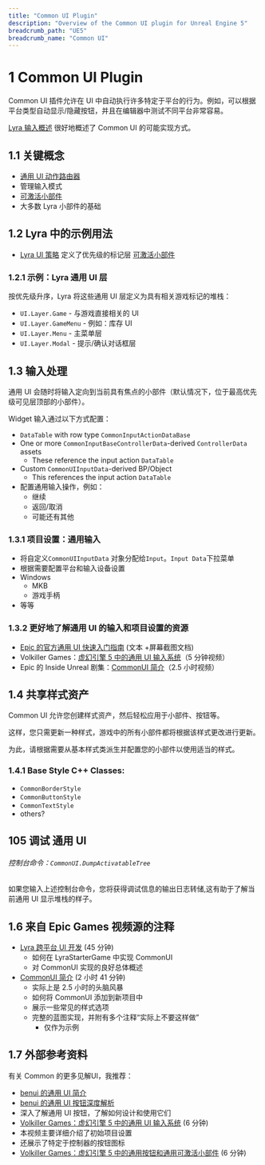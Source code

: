 ```yaml
---
title: "Common UI Plugin"
description: "Overview of the Common UI plugin for Unreal Engine 5"
breadcrumb_path: "UE5"
breadcrumb_name: "Common UI"
---
```



# 1 Common UI Plugin

Common UI 插件允许在 UI 中自动执行许多特定于平台的行为。例如，可以根据平台类型自动显示/隐藏按钮，并且在编辑器中测试不同平台非常容易。


[Lyra 输入概述](/UE5/LyraStarterGame/Input/) 很好地概述了 Common UI 的可能实现方式。

## 1.1 关键概念

- [通用 UI 动作路由器](./ActionRouter)
- 管理输入模式
- [可激活小部件](./ActivatableWidget)
- 大多数 Lyra 小部件的基础

## 1.2 Lyra 中的示例用法

- [Lyra UI 策略](/UE5/LyraStarterGame/Input/UIPolicy) 定义了优先级的标记层
[可激活小部件](./ActivatableWidget)

### 1.2.1 示例：Lyra 通用 UI 层

按优先级升序，Lyra 将这些通用 UI 层定义为具有相关游戏标记的堆栈：

- `UI.Layer.Game` - 与游戏直接相关的 UI
- `UI.Layer.GameMenu` - 例如：库存 UI
- `UI.Layer.Menu` - 主菜单层
- `UI.Layer.Modal` - 提示/确认对话框层


## 1.3 输入处理

通用 UI 会随时将输入定向到当前具有焦点的小部件（默认情况下，位于最高优先级可见层顶部的小部件）。

Widget 输入通过以下方式配置：

- `DataTable` with row type `CommonInputActionDataBase`
- One or more `CommonInputBaseControllerData`-derived `ControllerData` assets
  - These reference the input action `DataTable`
- Custom `CommonUIInputData`-derived BP/Object
  - This references the input action `DataTable`
- 配置通用输入操作，例如：
  - 继续
  - 返回/取消
  - 可能还有其他


### 1.3.1 项目设置：通用输入

- 将自定义`CommonUIInputData` 对象分配给`Input`。`Input Data`下拉菜单
- 根据需要配置平台和输入设备设置
- Windows
  - MKB
  - 游戏手柄
- 等等


### 1.3.2 更好地了解通用 UI 的输入和项目设置的资源

- [Epic 的官方通用 UI 快速入门指南](https://docs.unrealengine.com/5.0/en-US/common-ui-quickstart-guide-for-unreal-engine/) (文本 +屏幕截图文档)
- Volkiller Games：[虚幻引擎 5 中的通用 UI 输入系统](https://youtu.be/q05jmFyeb0c)（5 分钟视频）
- Epic 的 Inside Unreal 剧集：[CommonUI 简介](./Annotations/EpicGames-Introduction-to-CommonUI)（2.5 小时视频）



## 1.4 共享样式资产
Common UI 允许您创建样式资产，然后轻松应用于小部件、按钮等。

这样，您只需更新一种样式，游戏中的所有小部件都将根据该样式更改进行更新。

为此，请根据需要从基本样式类派生并配置您的小部件以使用适当的样式。


### 1.4.1 Base Style C++ Classes:
- `CommonBorderStyle`
- `CommonButtonStyle`
- `CommonTextStyle`
- others?


## 105 调试 通用 UI

###### 控制台命令：`CommonUI.DumpActivatableTree`

如果您输入上述控制台命令，您将获得调试信息的输出日志转储,这有助于了解当前通用 UI 显示堆栈的样子。

<a id="Annotations"></a>
<a id="Annotations_EpicGames"></a>

## 1.6 来自 Epic Games 视频源的注释
- [Lyra 跨平台 UI 开发](./Annotations/EpicGames-Lyra-Cross-Platform-UI-Development) (45 分钟)
  - 如何在 LyraStarterGame 中实现 CommonUI
  - 对 CommonUI 实现的良好总体概述
- [CommonUI 简介](./Annotations/EpicGames-Introduction-to-CommonUI) (2 小时 41 分钟)
  - 实际上是 2.5 小时的头脑风暴
  - 如何将 CommonUI 添加到新项目中
  - 展示一些常见的样式选项
  - 完整的蓝图实现，并附有多个注释“实际上不要这样做”
    - 仅作为示例

<a id="Annotations_Other"></a>


## 1.7 外部参考资料

有关 Common 的更多见解UI，我推荐：

- [benui 的通用 UI 简介](https://benui.ca/unreal/common-ui-intro/)
- [benui 的通用 UI 按钮深度解析](https://benui.ca/unreal/common-ui-button/)
- 深入了解通用 UI 按钮，了解如何设计和使用它们
- [Volkiller Games：虚幻引擎 5 中的通用 UI 输入系统](https://youtu.be/q05jmFyeb0c) (6 分钟)
- 本视频主要详细介绍了初始项目设置
- 还展示了特定于控制器的按钮图标
- [Volkiller Games：虚幻引擎 5 中的通用按钮和通用可激活小部件](https://youtu.be/HUGtsOqTIp8) (6 分钟)